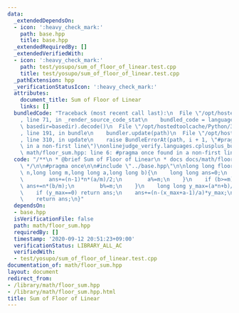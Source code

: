 ```yaml
---
data:
  _extendedDependsOn:
  - icon: ':heavy_check_mark:'
    path: base.hpp
    title: base.hpp
  _extendedRequiredBy: []
  _extendedVerifiedWith:
  - icon: ':heavy_check_mark:'
    path: test/yosupo/sum_of_floor_of_linear.test.cpp
    title: test/yosupo/sum_of_floor_of_linear.test.cpp
  _pathExtension: hpp
  _verificationStatusIcon: ':heavy_check_mark:'
  attributes:
    document_title: Sum of Floor of Linear
    links: []
  bundledCode: "Traceback (most recent call last):\n  File \"/opt/hostedtoolcache/Python/3.8.6/x64/lib/python3.8/site-packages/onlinejudge_verify/documentation/build.py\"\
    , line 71, in _render_source_code_stat\n    bundled_code = language.bundle(stat.path,\
    \ basedir=basedir).decode()\n  File \"/opt/hostedtoolcache/Python/3.8.6/x64/lib/python3.8/site-packages/onlinejudge_verify/languages/cplusplus.py\"\
    , line 191, in bundle\n    bundler.update(path)\n  File \"/opt/hostedtoolcache/Python/3.8.6/x64/lib/python3.8/site-packages/onlinejudge_verify/languages/cplusplus_bundle.py\"\
    , line 310, in update\n    raise BundleErrorAt(path, i + 1, \"#pragma once found\
    \ in a non-first line\")\nonlinejudge_verify.languages.cplusplus_bundle.BundleErrorAt:\
    \ math/floor_sum.hpp: line 6: #pragma once found in a non-first line\n"
  code: "/**\n * @brief Sum of Floor of Linear\n * docs docs/math/floor_sum.hpp\n\
    \ */\n\n#pragma once\n\n#include \"../base.hpp\"\n\nlong long floor_sum(long long\
    \ n,long long m,long long a,long long b){\n    long long ans=0;\n    if (a>=m){\n\
    \        ans+=(n-1)*n*(a/m)/2;\n        a%=m;\n    }\n    if (b>=m){\n       \
    \ ans+=n*(b/m);\n        b%=m;\n    }\n    long long y_max=(a*n+b)/m,x_max=y_max*m-b;\n\
    \    if (y_max==0) return ans;\n    ans+=(n-(x_max+a-1)/a)*y_max;\n    ans+=floor_sum(y_max,a,m,(a-x_max%a)%a);\n\
    \    return ans;\n}"
  dependsOn:
  - base.hpp
  isVerificationFile: false
  path: math/floor_sum.hpp
  requiredBy: []
  timestamp: '2020-09-12 20:51:23+09:00'
  verificationStatus: LIBRARY_ALL_AC
  verifiedWith:
  - test/yosupo/sum_of_floor_of_linear.test.cpp
documentation_of: math/floor_sum.hpp
layout: document
redirect_from:
- /library/math/floor_sum.hpp
- /library/math/floor_sum.hpp.html
title: Sum of Floor of Linear
---
```


